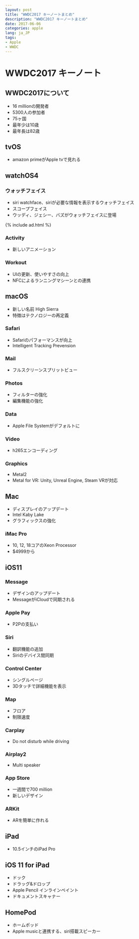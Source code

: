 ```yaml
---
layout: post
title: "WWDC2017 キーノートまとめ"
description: "WWDC2017 キーノートまとめ"
date: 2017-06-06
categories: apple
lang: ja_JP
tags:
- Apple
- WWDC
---
```


# WWDC2017 キーノート

## WWDC2017について

- 16 millionの開発者
- 5300人の参加者
- 75ヶ国
- 最年少は10歳
- 最年長は82歳

## tvOS
- amazon primeがApple tvで見れる

## watchOS4
### ウォッチフェイス
- siri watchface、siriが必要な情報を表示するウォッチフェイス
- スコープフェイス
- ウッディ、ジェシー、バズがウォッチフェイスに登場

{% include ad.html %}

### Activity
- 新しいアニメーション

### Workout
- UIの更新、使いやすさの向上
- NFCによるランニングマシーンとの連携

## macOS
- 新しい名前 High Sierra
- 特徴はテクノロジーの再定義

### Safari
- Safariのパフォーマンスが向上
- Intelligent Tracking Prevension


### Mail
- フルスクリーンスプリットビュー

### Photos
- フィルターの強化
- 編集機能の強化

### Data
- Apple File Systemがデフォルトに


### Video
- h265エンコーディング

### Graphics
- Metal2
- Metal for VR: Unity, Unreal Engine, Steam VRが対応

## Mac
- ディスプレイのアップデート
- Intel Kaby Lake
- グラフィックスの強化

### iMac Pro
- 10, 12, 18コアのXeon Processor
- $4999から

## iOS11

### Message
- デザインのアップデート
- MessageがiCloudで同期される

### Apple Pay
- P2Pの支払い

### Siri
- 翻訳機能の追加
- Siriのデバイス間同期

### Control Center
- シングルページ
- 3Dタッチで詳細機能を表示

### Map
- フロア
- 制限速度

### Carplay
- Do not disturb while driving

### Airplay2
- Multi speaker

### App Store
- 一週間で700 million
- 新しいデザイン

### ARKit
- ARを簡単に作れる

## iPad
- 10.5インチのiPad Pro


## iOS 11 for iPad
- ドック
- ドラッグ&ドロップ
- Apple Pencil インラインペイント
- ドキュメントスキャナー


## HomePod
- ホームポッド
- Apple musicと連携する、siri搭載スピーカー
